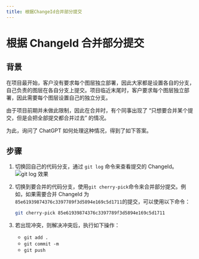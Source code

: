 ```yaml
---
title: 根据ChangeId合并部分提交
---
```


# 根据 ChangeId 合并部分提交

## 背景

在项目最开始，客户没有要求每个图层独立部署，因此大家都是设置各自的分支，自己负责的图层在各自分支上提交。项目临近末尾时，客户要求每个图层独立部署，因此需要每个图层设置自己的独立分支。

由于项目前期并未做此限制，因此在合并时，有个同事出现了 “只想要合并某个提交，但是会把全部提交都合并过去” 的情况。

为此，询问了 ChatGPT 如何处理这种情况，得到了如下答案。

## 步骤

1. 切换回自己的代码分支，通过 `git log` 命令来查看提交的 ChangeId。
   ![git log 效果](https://pic.imgdb.cn/item/66dff0c9d9c307b7e9bc67a8.png)

2. 切换到要合并的代码分支，使用`git cherry-pick`命令来合并部分提交。例如，如果需要合并 ChangeId 为`85e61939874376c3397789f3d5894e169c5d1711`的提交，可以使用以下命令：

   ```sh
   git cherry-pick 85e61939874376c3397789f3d5894e169c5d1711
   ```

3. 若出现冲突，则解决冲突后，执行如下操作：
   - `git add .`
   - `git commit -m`
   - `git push`

